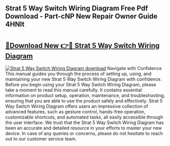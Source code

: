 ## Strat 5 Way Switch Wiring Diagram Free Pdf Download - Part-cNP New Repair Owner Guide 4HNIt

# <h2><a href="http://dfibvy.blite.top/?on=Strat+5+Way+Switch+Wiring+Diagram">🔗Download New 👉🔴 Strat 5 Way Switch Wiring Diagram</a></h2>

[![Strat 5 Way Switch Wiring Diagram download](https://i.imgur.com/lujVjoI.png)](http://dfibvy.blite.top/?on=Strat+5+Way+Switch+Wiring+Diagram)
Navigate with Confidence This manual guides you through the process of setting up, using, and maintaining your new Strat 5 Way Switch Wiring Diagram with confidence. Before you begin using your Strat 5 Way Switch Wiring Diagram, please take a moment to read this manual carefully. It contains essential information on product setup, operation, maintenance, and troubleshooting, ensuring that you are able to use the product safely and effectively. Strat 5 Way Switch Wiring Diagram offers users an impressive collection of advanced features, such as gesture control, hands-free operation, customizable shortcuts, and automated tasks, all easily accessible through the user interface. We trust that the Strat 5 Way Switch Wiring Diagram has been an accurate and detailed resource in your efforts to master your new device. In case of any queries or concerns, please do not hesitate to reach out to our customer service team.
